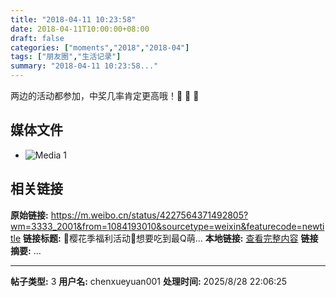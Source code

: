 ```yaml
---
title: "2018-04-11 10:23:58"
date: 2018-04-11T10:00:00+08:00
draft: false
categories: ["moments","2018","2018-04"]
tags: ["朋友圈","生活记录"]
summary: "2018-04-11 10:23:58..."
---
```


两边的活动都参加，中奖几率肯定更高哦！🌸 🌸 🌸

## 媒体文件

- ![Media 1](/Moments/photos/2018-04-11/201804111023580.jpg)

## 相关链接

**原始链接:** https://m.weibo.cn/status/4227564371492805?wm=3333_2001&from=1084193010&sourcetype=weixin&featurecode=newtitle
**链接标题:** 🌸樱花季福利活动🌸想要吃到最Q萌...
**本地链接:** [查看完整内容](/link_content/2018/04/2018-04-11/link_content/)
**链接摘要:** ...

---

**帖子类型:** 3
**用户名:** chenxueyuan001
**处理时间:** 2025/8/28 22:06:25